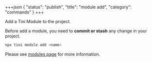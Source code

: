 +++json
{
  "status": "publish",
  "title": "module add",
  "category": "commands"
}
+++


Add a Tini Module to the project.

Before add a module, you need to **commit or stash** any change in your project.

```bash
npx tini module add <name> 
```

Please see [modules page](/module) for more information.
